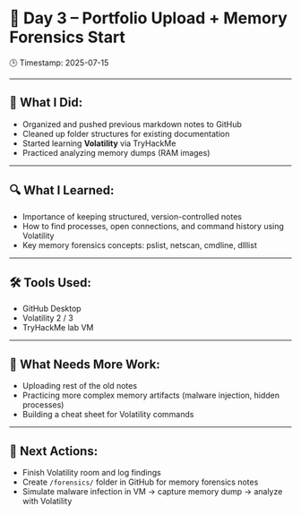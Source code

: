 # 📓 Day 3 – Portfolio Upload + Memory Forensics Start

🕒 Timestamp: 2025-07-15

---

## 🧠 What I Did:
- Organized and pushed previous markdown notes to GitHub
- Cleaned up folder structures for existing documentation
- Started learning **Volatility** via TryHackMe
- Practiced analyzing memory dumps (RAM images)

---

## 🔍 What I Learned:
- Importance of keeping structured, version-controlled notes
- How to find processes, open connections, and command history using Volatility
- Key memory forensics concepts: pslist, netscan, cmdline, dlllist

---

## 🛠 Tools Used:
- GitHub Desktop
- Volatility 2 / 3
- TryHackMe lab VM

---

## 🚧 What Needs More Work:
- Uploading rest of the old notes
- Practicing more complex memory artifacts (malware injection, hidden processes)
- Building a cheat sheet for Volatility commands

---

## 📌 Next Actions:
- Finish Volatility room and log findings
- Create `/forensics/` folder in GitHub for memory forensics notes
- Simulate malware infection in VM → capture memory dump → analyze with Volatility

